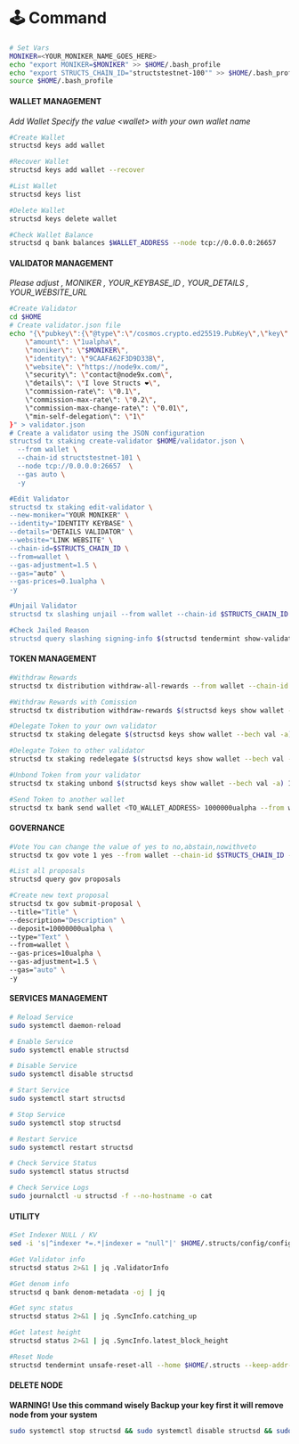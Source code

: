 # 🕹️ Command

```bash
# Set Vars
MONIKER=<YOUR_MONIKER_NAME_GOES_HERE>
echo "export MONIKER=$MONIKER" >> $HOME/.bash_profile
echo "export STRUCTS_CHAIN_ID="structstestnet-100"" >> $HOME/.bash_profile
source $HOME/.bash_profile
```

#### WALLET MANAGEMENT <a href="#wallet-management" id="wallet-management"></a>

_Add Wallet Specify the value \<wallet> with your own wallet name_

```bash
#Create Wallet
structsd keys add wallet

#Recover Wallet
structsd keys add wallet --recover

#List Wallet
structsd keys list

#Delete Wallet
structsd keys delete wallet

#Check Wallet Balance
structsd q bank balances $WALLET_ADDRESS --node tcp://0.0.0.0:26657
```

#### VALIDATOR MANAGEMENT <a href="#validator-management" id="validator-management"></a>

_Please adjust , MONIKER , YOUR\_KEYBASE\_ID , YOUR\_DETAILS , YOUR\_WEBSITE\_URL_

```bash
#Create Validator
cd $HOME
# Create validator.json file
echo "{\"pubkey\":{\"@type\":\"/cosmos.crypto.ed25519.PubKey\",\"key\":\"$(structsd comet show-validator | grep -Po '\"key\":\s*\"\K[^"]*')\"},
    \"amount\": \"1ualpha\",
    \"moniker\": \"$MONIKER\",
    \"identity\": \"9CAAFA62F3D9D33B\",
    \"website\": \"https://node9x.com/",
    \"security\": \"contact@node9x.com\",
    \"details\": \"I love Structs ❤️\",
    \"commission-rate\": \"0.1\",
    \"commission-max-rate\": \"0.2\",
    \"commission-max-change-rate\": \"0.01\",
    \"min-self-delegation\": \"1\"
}" > validator.json
# Create a validator using the JSON configuration
structsd tx staking create-validator $HOME/validator.json \
  --from wallet \
  --chain-id structstestnet-101 \
  --node tcp://0.0.0.0:26657  \
  --gas auto \
  -y

#Edit Validator
structsd tx staking edit-validator \
--new-moniker="YOUR MONIKER" \
--identity="IDENTITY KEYBASE" \
--details="DETAILS VALIDATOR" \
--website="LINK WEBSITE" \
--chain-id=$STRUCTS_CHAIN_ID \
--from=wallet \
--gas-adjustment=1.5 \
--gas="auto" \
--gas-prices=0.1ualpha \
-y

#Unjail Validator
structsd tx slashing unjail --from wallet --chain-id $STRUCTS_CHAIN_ID --gas-adjustment 1.5 --gas auto --gas-prices 0.1ualpha --node tcp://0.0.0.0:26657 -y

#Check Jailed Reason
structsd query slashing signing-info $(structsd tendermint show-validator)
```

#### TOKEN MANAGEMENT <a href="#token-management" id="token-management"></a>

```bash
#Withdraw Rewards
structsd tx distribution withdraw-all-rewards --from wallet --chain-id $STRUCTS_CHAIN_ID --gas-adjustment 1.5 --gas auto --gas-prices 0.1alpha -y

#Withdraw Rewards with Comission
structsd tx distribution withdraw-rewards $(structsd keys show wallet --bech val -a) --commission --from wallet --chain-id $STRUCTS_CHAIN_ID --gas-adjustment 1.5 --gas auto --gas-prices 0.1ualpha -y

#Delegate Token to your own validator
structsd tx staking delegate $(structsd keys show wallet --bech val -a) 1000000ualpha --from wallet --chain-id $STRUCTS_CHAIN_ID --gas-adjustment 1.5 --gas auto --gas-prices 0.1ualpha -y

#Delegate Token to other validator
structsd tx staking redelegate $(structsd keys show wallet --bech val -a) <TO_VALOPER_ADDRESS> 1000000ualpha --from wallet --chain-id $STRUCTS_CHAIN_ID --gas-adjustment 1.5 --gas auto --gas-prices 0.1ualpha -y

#Unbond Token from your validator
structsd tx staking unbond $(structsd keys show wallet --bech val -a) 1000000ualpha --from wallet --chain-id $STRUCTS_CHAIN_ID --gas-adjustment 1.5 --gas auto --gas-prices 0.1ualpha -y

#Send Token to another wallet
structsd tx bank send wallet <TO_WALLET_ADDRESS> 1000000ualpha --from wallet --chain-id $STRUCTS_CHAIN_ID --gas-adjustment 1.5 --gas auto --gas-prices 0.1ualpha -y
```

#### GOVERNANCE <a href="#governance" id="governance"></a>

```bash
#Vote You can change the value of yes to no,abstain,nowithveto
structsd tx gov vote 1 yes --from wallet --chain-id $STRUCTS_CHAIN_ID --gas-adjustment 1.5 --gas auto --gas-prices 10ualpha -y

#List all proposals
structsd query gov proposals

#Create new text proposal
structsd tx gov submit-proposal \
--title="Title" \
--description="Description" \
--deposit=10000000ualpha \
--type="Text" \
--from=wallet \
--gas-prices=10ualpha \ 
--gas-adjustment=1.5 \
--gas="auto" \
-y 
```

#### SERVICES MANAGEMENT <a href="#services-management" id="services-management"></a>

```bash
# Reload Service
sudo systemctl daemon-reload

# Enable Service
sudo systemctl enable structsd

# Disable Service
sudo systemctl disable structsd

# Start Service
sudo systemctl start structsd

# Stop Service
sudo systemctl stop structsd

# Restart Service
sudo systemctl restart structsd

# Check Service Status
sudo systemctl status structsd

# Check Service Logs
sudo journalctl -u structsd -f --no-hostname -o cat
```

#### UTILITY <a href="#utility" id="utility"></a>

```bash
#Set Indexer NULL / KV
sed -i 's|^indexer *=.*|indexer = "null"|' $HOME/.structs/config/config.toml

#Get Validator info
structsd status 2>&1 | jq .ValidatorInfo

#Get denom info
structsd q bank denom-metadata -oj | jq

#Get sync status
structsd status 2>&1 | jq .SyncInfo.catching_up

#Get latest height
structsd status 2>&1 | jq .SyncInfo.latest_block_height

#Reset Node
structsd tendermint unsafe-reset-all --home $HOME/.structs --keep-addr-book
```

#### DELETE NODE <a href="#delete-node" id="delete-node"></a>

**WARNING! Use this command wisely Backup your key first it will remove node from your system**

```bash
sudo systemctl stop structsd && sudo systemctl disable structsd && sudo rm /etc/systemd/system/structsd.service && sudo systemctl daemon-reload && sudo rm -rf $(which structsd) && rm -rf $HOME/.structs && rm -rf $HOME/structsd
```
